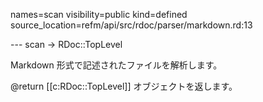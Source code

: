 names=scan
visibility=public
kind=defined
source_location=refm/api/src/rdoc/parser/markdown.rd:13

--- scan -> RDoc::TopLevel

Markdown 形式で記述されたファイルを解析します。

@return [[c:RDoc::TopLevel]] オブジェクトを返します。
